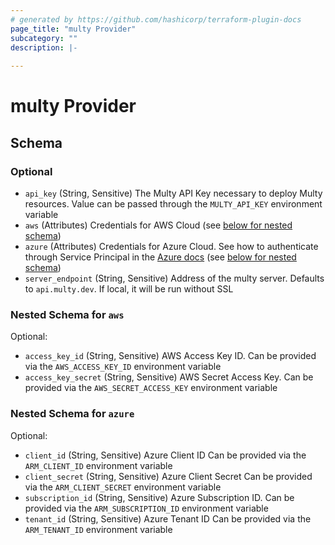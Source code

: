 ```yaml
---
# generated by https://github.com/hashicorp/terraform-plugin-docs
page_title: "multy Provider"
subcategory: ""
description: |-
  
---
```


# multy Provider





<!-- schema generated by tfplugindocs -->
## Schema

### Optional

- `api_key` (String, Sensitive) The Multy API Key necessary to deploy Multy resources. Value can be passed through the `MULTY_API_KEY` environment variable
- `aws` (Attributes) Credentials for AWS Cloud (see [below for nested schema](#nestedatt--aws))
- `azure` (Attributes) Credentials for Azure Cloud. See how to authenticate through Service Principal in the [Azure docs](https://registry.terraform.io/providers/hashicorp/azurerm/latest/docs/guides/service_principal_client_secret#creating-a-service-principal) (see [below for nested schema](#nestedatt--azure))
- `server_endpoint` (String, Sensitive) Address of the multy server. Defaults to `api.multy.dev`. If local, it will be run without SSL

<a id="nestedatt--aws"></a>
### Nested Schema for `aws`

Optional:

- `access_key_id` (String, Sensitive) AWS Access Key ID. Can be provided via the `AWS_ACCESS_KEY_ID` environment variable
- `access_key_secret` (String, Sensitive) AWS Secret Access Key. Can be provided via the `AWS_SECRET_ACCESS_KEY` environment variable


<a id="nestedatt--azure"></a>
### Nested Schema for `azure`

Optional:

- `client_id` (String, Sensitive) Azure Client ID Can be provided via the `ARM_CLIENT_ID` environment variable
- `client_secret` (String, Sensitive) Azure Client Secret Can be provided via the `ARM_CLIENT_SECRET` environment variable
- `subscription_id` (String, Sensitive) Azure Subscription ID. Can be provided via the `ARM_SUBSCRIPTION_ID` environment variable
- `tenant_id` (String, Sensitive) Azure Tenant ID Can be provided via the `ARM_TENANT_ID` environment variable
